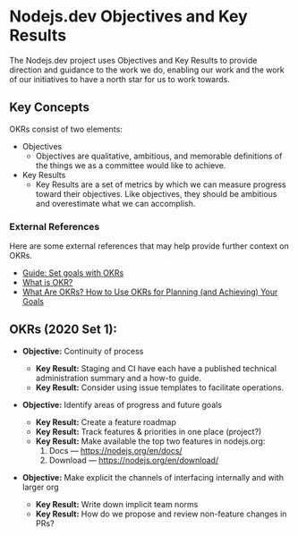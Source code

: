 # Nodejs.dev Objectives and Key Results

The Nodejs.dev project uses Objectives and Key Results to provide direction and guidance to the work we do, enabling our work and the work of our initiatives to have a north star for us to work towards.

## Key Concepts

OKRs consist of two elements:

* Objectives
  * Objectives are qualitative, ambitious, and memorable definitions of the things we as a committee would like to achieve.
* Key Results
  * Key Results are a set of metrics by which we can measure progress toward their objectives. Like objectives, they should be ambitious and overestimate what we can accomplish.

### External References

Here are some external references that may help provide further context on OKRs.

* [Guide: Set goals with OKRs](https://rework.withgoogle.com/guides/set-goals-with-okrs/steps/introduction/)
* [What is OKR?](https://felipecastro.com/en/okr/what-is-okr/)
* [What Are OKRs? How to Use OKRs for Planning (and Achieving) Your Goals](https://plan.io/blog/what-are-okrs/)

## OKRs (2020 Set 1):

* **Objective:** Continuity of process

  * **Key Result:** Staging and CI have each have a published technical administration summary and a how-to guide.
  * **Key Result:** Consider using issue templates to facilitate operations.

* **Objective:** Identify areas of progress and future goals

  * **Key Result:** Create a feature roadmap
  * **Key Result:** Track features & priorities in one place (project?)
  * **Key Result:** Make available the top two features in nodejs.org:
    1. Docs — <https://nodejs.org/en/docs/>
    2. Download — <https://nodejs.org/en/download/>

* **Objective:** Make explicit the channels of interfacing internally and with larger org
  * **Key Result:** Write down implicit team norms
  * **Key Result:** How do we propose and review non-feature changes in PRs?
